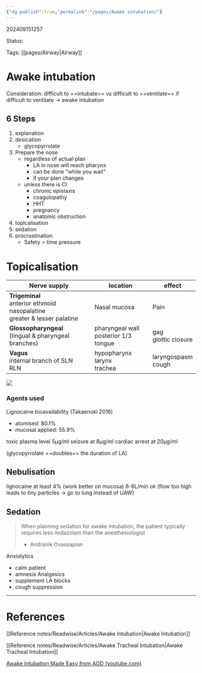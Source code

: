 ```yaml
---
{"dg-publish":true,"permalink":"/pages/Awake intubation/"}
---
```



202409151257

Status: 

Tags: [[pages/Airway\|Airway]]

# Awake intubation

Consideration: difficult to ==intubate== vs difficult to ==ventilate==
if difficult to ventilate → awake intubation
## 6 Steps
1. explanation
2. desication
	- glycopyrrolate
3. Prepare the nose
	- regardless of actual plan
		- LA in nose will reach pharynx
		- can be done "while you wait"
		- if your plan changes
	- unless there is CI
		- chronic epistaxis
		- coagulopathy
		- HHT
		- pregnancy
		- anatomic obstruction
4. topicalisation
5. sedation
6. procrastination
	- Safety > time pressure


# Topicalisation

| Nerve supply                                                                    | location                                | effect                 |
| ------------------------------------------------------------------------------- | --------------------------------------- | ---------------------- |
| **Trigeminal**<br>anterior ethmoid<br>nasopalatine<br>greater & lesser palatine | Nasal mucosa                            | Pain                   |
| **Glossopharyngeal**<br>(lingual & pharyngeal branches)                         | pharyngeal wall<br>posterior 1/3 tongue | gag<br>glottic closure |
| **Vagus**<br>internal branch of SLN<br>RLN                                      | hypopharynx<br>larynx<br>trachea        | laryngospasm<br>cough  |

![](https://i.imgur.com/pC9fcwk.png)

### Agents used
Lignocaine bioavailability (Takaenoki 2016)
- atomised: 80.1%
- mucosal applied: 55.9%

toxic plasma level 5µg/ml
seizure at 8µg/ml
cardiac arrest at 20µg/ml

(glycopyrrolate ==doubles== the duration of LA)
## Nebulisation
lignocaine at least 4% (work better on mucosa)
6-8L/min ok (flow too high leads to tiny particles → go to lung instead of UAW)

## Sedation
> When planning sedation for awake intubation, the patient typically requires less midazolam than the anesthesiologist
> - Andranik Ovassapian

Anxiolytics
- calm patient
- amnesia
Analgesics
- supplement LA blocks
- cough suppression


___
# References
[[Reference notes/Readwise/Articles/Awake Intubation\|Awake Intubation]]

[[Reference notes/Readwise/Articles/Awake Tracheal Intubation\|Awake Tracheal Intubation]]

[Awake Intubation Made Easy from AOD (youtube.com)](https://www.youtube.com/watch?v=OY34c7sZic4&ab_channel=AirwayOnDemandfromDr.WillRosenblatt)

